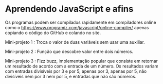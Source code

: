 # Aprendendo JavaScript e afins
Os programas podem ser compilados rapidamente em compiladores online como o https://www.programiz.com/javascript/online-compiler/ apenas copiando o código do GitHub e colando no site.

Mini-projeto 1 : Troca o valor de duas variáveis sem usar uma auxiliar.

Mini-projeto 2 : Função que descobre valor entre dois números.

Mini-projeto 3 : Fizz buzz, implementação popular que consiste em retornar um resultado de acordo com a entrada de um número. Os resultados variam com entradas divisíveis por 3 e por 5, apenas por 3, apenas por 5, não divisíveis nem por 3 nem por 5, e entradas que não são números.